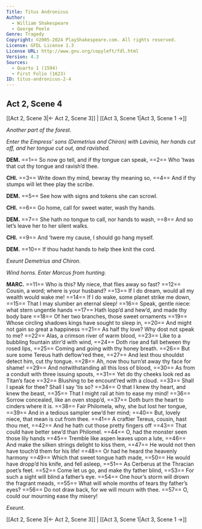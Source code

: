 ```yaml
---
Title: Titus Andronicus
Author: 
  - William Shakespeare
  - George Peele
Genre: Tragedy
Copyright: ©2005-2024 PlayShakespeare.com. All rights reserved.
License: GFDL License 1.3
License URL: http://www.gnu.org/copyleft/fdl.html
Version: 4.3
Sources:
  - Quarto 1 (1594)
  - First Folio (1623)
ID: titus-andronicus-2-4
---
```


## Act 2, Scene 4
[[Act 2, Scene 3|← Act 2, Scene 3]] | [[Act 3, Scene 1|Act 3, Scene 1 →]]

*Another part of the forest.*

*Enter the Empress’ sons (Demetrius and Chiron) with Lavinia, her hands cut off, and her tongue cut out, and ravished.*

**DEM.**
==1== So now go tell, and if thy tongue can speak,
==2== Who ’twas that cut thy tongue and ravish’d thee.

**CHI.**
==3== Write down thy mind, bewray thy meaning so,
==4== And if thy stumps will let thee play the scribe.

**DEM.**
==5== See how with signs and tokens she can scrowl.

**CHI.**
==6== Go home, call for sweet water, wash thy hands.

**DEM.**
==7== She hath no tongue to call, nor hands to wash,
==8== And so let’s leave her to her silent walks.

**CHI.**
==9== And ’twere my cause, I should go hang myself.

**DEM.**
==10== If thou hadst hands to help thee knit the cord.

*Exeunt Demetrius and Chiron.*

*Wind horns. Enter Marcus from hunting.*

**MARC.**
==11== Who is this? My niece, that flies away so fast?
==12== Cousin, a word; where is your husband?
==13== If I do dream, would all my wealth would wake me!
==14== If I do wake, some planet strike me down,
==15== That I may slumber an eternal sleep!
==16== Speak, gentle niece: what stern ungentle hands
==17== Hath lopp’d and hew’d, and made thy body bare
==18== Of her two branches, those sweet ornaments
==19== Whose circling shadows kings have sought to sleep in,
==20== And might not gain so great a happiness
==21== As half thy love? Why dost not speak to me?
==22== Alas, a crimson river of warm blood,
==23== Like to a bubbling fountain stirr’d with wind,
==24== Doth rise and fall between thy rosed lips,
==25== Coming and going with thy honey breath.
==26== But sure some Tereus hath deflow’red thee,
==27== And lest thou shouldst detect him, cut thy tongue.
==28== Ah, now thou turn’st away thy face for shame!
==29== And notwithstanding all this loss of blood,
==30== As from a conduit with three issuing spouts,
==31== Yet do thy cheeks look red as Titan’s face
==32== Blushing to be encount’red with a cloud.
==33== Shall I speak for thee? Shall I say ’tis so?
==34== O that I knew thy heart, and knew the beast,
==35== That I might rail at him to ease my mind!
==36== Sorrow concealed, like an oven stopp’d,
==37== Doth burn the heart to cinders where it is.
==38== Fair Philomela, why, she but lost her tongue,
==39== And in a tedious sampler sew’d her mind;
==40== But, lovely niece, that mean is cut from thee.
==41== A craftier Tereus, cousin, hast thou met,
==42== And he hath cut those pretty fingers off
==43== That could have better sew’d than Philomel.
==44== O, had the monster seen those lily hands
==45== Tremble like aspen leaves upon a lute,
==46== And make the silken strings delight to kiss them,
==47== He would not then have touch’d them for his life!
==48== Or had he heard the heavenly harmony
==49== Which that sweet tongue hath made,
==50== He would have dropp’d his knife, and fell asleep,
==51== As Cerberus at the Thracian poet’s feet.
==52== Come let us go, and make thy father blind,
==53== For such a sight will blind a father’s eye.
==54== One hour’s storm will drown the fragrant meads,
==55== What will whole months of tears thy father’s eyes?
==56== Do not draw back, for we will mourn with thee.
==57== O, could our mourning ease thy misery!

*Exeunt.*

[[Act 2, Scene 3|← Act 2, Scene 3]] | [[Act 3, Scene 1|Act 3, Scene 1 →]]